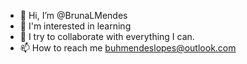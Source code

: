 - 👋 Hi, I’m @BrunaLMendes
- 🌱 I'm interested in learning
- 💞️ I try to collaborate with everything I can.
- 📫 How to reach me buhmendeslopes@outlook.com

<!---
BrunaLMendes/BrunaLMendes is a ✨ special ✨ repository because its `README.md` (this file) appears on your GitHub profile.
You can click the Preview link to take a look at your changes.
--->
